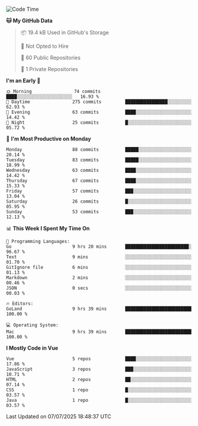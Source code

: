 <!--START_SECTION:waka-->
![Code Time](http://img.shields.io/badge/Code%20Time-1%2C471%20hrs%2035%20mins-blue)

**🐱 My GitHub Data** 

> 📦 19.4 kB Used in GitHub's Storage 
 > 
> 🚫 Not Opted to Hire
 > 
> 📜 60 Public Repositories 
 > 
> 🔑 1 Private Repositories 
 > 
**I'm an Early 🐤** 

```text
🌞 Morning                74 commits          ████░░░░░░░░░░░░░░░░░░░░░   16.93 % 
🌆 Daytime                275 commits         ████████████████░░░░░░░░░   62.93 % 
🌃 Evening                63 commits          ████░░░░░░░░░░░░░░░░░░░░░   14.42 % 
🌙 Night                  25 commits          █░░░░░░░░░░░░░░░░░░░░░░░░   05.72 % 
```
📅 **I'm Most Productive on Monday** 

```text
Monday                   88 commits          █████░░░░░░░░░░░░░░░░░░░░   20.14 % 
Tuesday                  83 commits          █████░░░░░░░░░░░░░░░░░░░░   18.99 % 
Wednesday                63 commits          ████░░░░░░░░░░░░░░░░░░░░░   14.42 % 
Thursday                 67 commits          ████░░░░░░░░░░░░░░░░░░░░░   15.33 % 
Friday                   57 commits          ███░░░░░░░░░░░░░░░░░░░░░░   13.04 % 
Saturday                 26 commits          █░░░░░░░░░░░░░░░░░░░░░░░░   05.95 % 
Sunday                   53 commits          ███░░░░░░░░░░░░░░░░░░░░░░   12.13 % 
```


📊 **This Week I Spent My Time On** 

```text
💬 Programming Languages: 
Go                       9 hrs 20 mins       ████████████████████████░   96.67 % 
Text                     9 mins              ░░░░░░░░░░░░░░░░░░░░░░░░░   01.70 % 
GitIgnore file           6 mins              ░░░░░░░░░░░░░░░░░░░░░░░░░   01.13 % 
Markdown                 2 mins              ░░░░░░░░░░░░░░░░░░░░░░░░░   00.46 % 
JSON                     0 secs              ░░░░░░░░░░░░░░░░░░░░░░░░░   00.03 % 

🔥 Editors: 
GoLand                   9 hrs 39 mins       █████████████████████████   100.00 % 

💻 Operating System: 
Mac                      9 hrs 39 mins       █████████████████████████   100.00 % 
```

**I Mostly Code in Vue** 

```text
Vue                      5 repos             ████░░░░░░░░░░░░░░░░░░░░░   17.86 % 
JavaScript               3 repos             ███░░░░░░░░░░░░░░░░░░░░░░   10.71 % 
HTML                     2 repos             ██░░░░░░░░░░░░░░░░░░░░░░░   07.14 % 
CSS                      1 repo              █░░░░░░░░░░░░░░░░░░░░░░░░   03.57 % 
Java                     1 repo              █░░░░░░░░░░░░░░░░░░░░░░░░   03.57 % 
```




 Last Updated on 07/07/2025 18:48:37 UTC
<!--END_SECTION:waka-->
